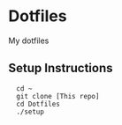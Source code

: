 # Dotfiles
My dotfiles

## Setup Instructions

```shell
  cd ~
  git clone [This repo]
  cd Dotfiles
  ./setup
```

